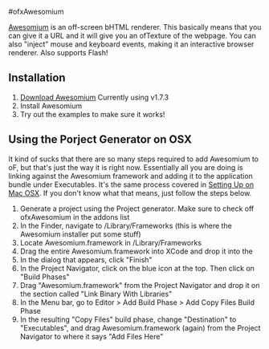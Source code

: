 #ofxAwesomium

[Awesomium](http://www.awesomium.com/) is an off-screen bHTML renderer.  This basically means that you can give it a URL and it will give you an ofTexture of the webpage.  You can also "inject" mouse and keyboard events, making it an interactive browser renderer.  Also supports Flash!

## Installation
1. [Download Awesomium](http://www.awesomium.com/download/)  Currently using v1.7.3
1. Install Awesomium
1. Try out the examples to make sure it works!

## Using the Porject Generator on OSX
It kind of sucks that there are so many steps required to add Awesomium to oF, but that's just the way it is right now.  Essentially all you are doing is linking against the Awesomium framework and adding it to the application bundle under Executables. It's the same process covered in [Setting Up on Mac OSX](http://wiki.awesomium.com/getting-started/setting-up-on-macosx.html). If you don't know what that means, just follow the steps below.

1. Generate a project using the Project generator.  Make sure to check off ofxAwesomium in the addons list
1. In the Finder, navigate to /Library/Frameworks (this is where the Awesomium installer put some stuff)
1. Locate Awesomium.framework in /Library/Frameworks
1. Drag the entire Awesomium.framework into XCode and drop it into the 
1. In the dialog that appears, click "Finish"
1. In the Project Navigator, click on the blue icon at the top.  Then click on "Build Phases"
1. Drag "Awesomium.framework" from the Project Navigator and drop it on the section called "Link Binary With Libraries"
1. In the Menu bar, go to Editor > Add Build Phase > Add Copy Files Build Phase
1. In the resulting "Copy Files" build phase, change "Destination" to "Executables", and drag Awesomium.framework (again) from the Project Navigator to where it says "Add Files Here"
